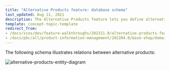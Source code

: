 ```yaml
---
title: "Alternative Products feature: database schema"
last_updated: Aug 11, 2021
description: The Alternative Products feature lets you define alternative products for products that are discontinued or out of stock.
template: concept-topic-template
redirect_from:
- /docs/scos/dev/feature-walkthroughs/202311.0/alternative-products-feature-walkthrough.html
- /docs/pbc/all/product-information-management/202204.0/base-shop/domain-model-and-relationships/alternative-products-feature-database-schema.html
---
```



The following schema illustrates relations between alternative products:

<div class="width-100">

![alternative-products-entity-diagram](https://spryker.s3.eu-central-1.amazonaws.com/docs/Features/Product+Management/Alternative+Products/Alternative+Products+Feature+Overview/alternative-schema.png)

</div>
